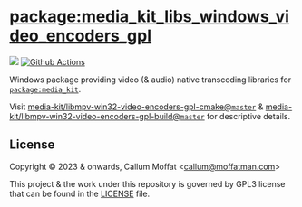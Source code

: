 # [package:media_kit_libs_windows_video_encoders_gpl](https://github.com/media-kit/media-kit)

[![](https://img.shields.io/discord/1079685977523617792?color=33cd57&label=Discord&logo=discord&logoColor=discord)](https://discord.gg/h7qf2R9n57) [![Github Actions](https://github.com/media-kit/media-kit/actions/workflows/ci.yml/badge.svg)](https://github.com/media-kit/media-kit/actions/workflows/ci.yml)

Windows package providing video (& audio) native transcoding libraries for [`package:media_kit`](https://github.com/media-kit/media-kit).

Visit [media-kit/libmpv-win32-video-encoders-gpl-cmake@`master`](https://github.com/media-kit/libmpv-win32-video-encoders-gpl-cmake) & [media-kit/libmpv-win32-video-encoders-gpl-build@`master`](https://github.com/media-kit/libmpv-win32-video-encoders-gpl-build) for descriptive details.

## License

Copyright © 2023 & onwards, Callum Moffat <<callum@moffatman.com>>

This project & the work under this repository is governed by GPL3 license that can be found in the [LICENSE](./LICENSE) file.
